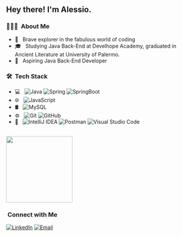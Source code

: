 <h2> Hey there! I'm Alessio.</h2>

<h3> 👨🏻‍💻 &nbsp;About Me </h3>

- 🤔 &nbsp; Brave explorer in the fabulous world of coding
- 🎓 &nbsp; Studying Java Back-End at Develhope Academy, graduated in Ancient Literature at University of Palermo.
- 💼 &nbsp; Aspiring Java Back-End Developer 

<h3> 🛠 &nbsp;Tech Stack</h3>

- 💻 &nbsp;
  ![Java](https://img.shields.io/badge/-Java-333333?style=flat&logo=Java&logoColor=007396)
![Spring](https://camo.githubusercontent.com/5f6d7df363e77b5cbbee659c70d8dcf9e2446289b2a7c02ec8e834487cc03f41/68747470733a2f2f696d672e736869656c64732e696f2f62616467652f2d537072696e672d3333333333333f7374796c653d666c6174266c6f676f3d737072696e67)
![SpringBoot](https://camo.githubusercontent.com/11c3734633a1e4f596e1ab5f1c8fcfe1fb8d5e6061469bdb0fa083ec180d614c/68747470733a2f2f696d672e736869656c64732e696f2f62616467652f2d537072696e67253230426f6f742d3333333333333f7374796c653d666c6174266c6f676f3d737072696e672d626f6f74)
- 🌐 &nbsp;
  ![JavaScript](https://img.shields.io/badge/-JavaScript-333333?style=flat&logo=javascript)
- 🛢 &nbsp;
  ![MySQL](https://img.shields.io/badge/-MySQL-333333?style=flat&logo=mysql)
- ⚙️ &nbsp;
  ![Git](https://img.shields.io/badge/-Git-333333?style=flat&logo=git)
  ![GitHub](https://img.shields.io/badge/-GitHub-333333?style=flat&logo=github)
- 🔧 &nbsp;
![IntelliJ IDEA](https://camo.githubusercontent.com/2b090a21dc1020915d76f9559f3bbcb2c8b5effe3028f767df97b3768b9d7b2f/68747470733a2f2f696d672e736869656c64732e696f2f62616467652f2d496e74656c6c694a253230494445412d3333333333333f7374796c653d666c6174266c6f676f3d696e74656c6c696a2d69646561266c6f676f436f6c6f723d6f72616e6765)
  ![Postman](https://camo.githubusercontent.com/ba26db9a2e4c9aebc9713b73f570e0579367bd1bea4196adbb2c229339fdd3bf/68747470733a2f2f696d672e736869656c64732e696f2f62616467652f2d506f73746d616e2d3333333333333f7374796c653d666c6174266c6f676f3d706f73746d616e)
  ![Visual Studio Code](https://img.shields.io/badge/-Visual%20Studio%20Code-333333?style=flat&logo=visual-studio-code&logoColor=007ACC)

<br/>

<a href="https://github.com/alessiolimina">
  <img height="180em" src="https://github-readme-stats.vercel.app/api?username=alessiolimina&theme=transparent&show_icons=true" />
</a>

<br/>

<h3> &nbsp;Connect with Me </h3>

<p align="left">
<a href="https://www.linkedin.com/in/alessio-limina-023027141/"><img alt="LinkedIn" src="https://img.shields.io/badge/LinkedIn-Alessio%20Limina-blue?style=flat-square&logo=linkedin"></a>
<a href="mailto:alessio.limina@gmail.com"><img alt="Email" src="https://img.shields.io/badge/Email-alessio.limina@gmail.com-blue?style=flat-square&logo=gmail"></a>
</p>

